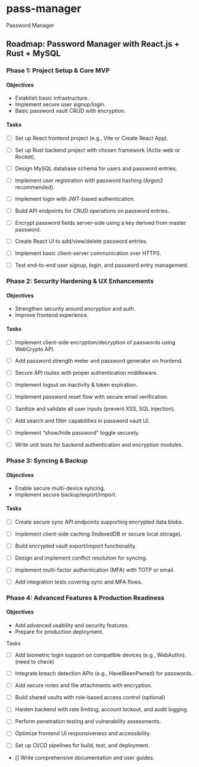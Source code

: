 # pass-manager
Password Manager

## Roadmap: Password Manager with React.js + Rust + MySQL
### Phase 1: Project Setup & Core MVP
#### Objectives

- Establish basic infrastructure.
- Implement secure user signup/login.
- Basic password vault CRUD with encryption.

#### Tasks

- [ ] Set up React frontend project (e.g., Vite or Create React App).

- [ ] Set up Rust backend project with chosen framework (Actix-web or Rocket).

- [ ] Design MySQL database schema for users and password entries.

- [ ] Implement user registration with password hashing (Argon2 recommended).

- [ ] Implement login with JWT-based authentication.

- [ ] Build API endpoints for CRUD operations on password entries.

- [ ] Encrypt password fields server-side using a key derived from master password.

- [ ] Create React UI to add/view/delete password entries.

- [ ] Implement basic client-server communication over HTTPS.

- [ ] Test end-to-end user signup, login, and password entry management.

### Phase 2: Security Hardening & UX Enhancements
#### Objectives

- Strengthen security around encryption and auth.
- Improve frontend experience.

#### Tasks

- [ ] Implement client-side encryption/decryption of passwords using WebCrypto API.

- [ ] Add password strength meter and password generator on frontend.

- [ ] Secure API routes with proper authentication middleware.

- [ ] Implement logout on inactivity & token expiration.

- [ ] Implement password reset flow with secure email verification.

- [ ] Sanitize and validate all user inputs (prevent XSS, SQL injection).

- [ ] Add search and filter capabilities in password vault UI.

- [ ] Implement “show/hide password” toggle securely.

- [ ] Write unit tests for backend authentication and encryption modules.

### Phase 3: Syncing & Backup
#### Objectives

- Enable secure multi-device syncing.
- Implement secure backup/export/import.

#### Tasks

- [ ] Create secure sync API endpoints supporting encrypted data blobs.

- [ ] Implement client-side caching (IndexedDB or secure local storage).

- [ ] Build encrypted vault export/import functionality.

- [ ] Design and implement conflict resolution for syncing.

- [ ] Implement multi-factor authentication (MFA) with TOTP or email.

- [ ] Add integration tests covering sync and MFA flows.

### Phase 4: Advanced Features & Production Readiness
#### Objectives

- Add advanced usability and security features.
- Prepare for production deployment.

Tasks

- [ ] Add biometric login support on compatible devices (e.g., WebAuthn). (need to check)

- [ ] Integrate breach detection APIs (e.g., HaveIBeenPwned) for passwords.

- [ ] Add secure notes and file attachments with encryption.

- [ ] Build shared vaults with role-based access control (optional)

- [ ] Harden backend with rate limiting, account lockout, and audit logging.

- [ ] Perform penetration testing and vulnerability assessments.

- [ ] Optimize frontend UI responsiveness and accessibility.

- [ ] Set up CI/CD pipelines for build, test, and deployment.

- [] Write comprehensive documentation and user guides.

